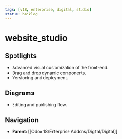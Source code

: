 ```yaml
---
tags: [v18, enterprise, digital, studio]
status: backlog
---
```

# website_studio

## Spotlights
- Advanced visual customization of the front-end.
- Drag and drop dynamic components.
- Versioning and deployment.

## Diagrams
- Editing and publishing flow.




## Navigation
- **Parent:** [[Odoo 18/Enterprise Addons/Digital/Digital]]
